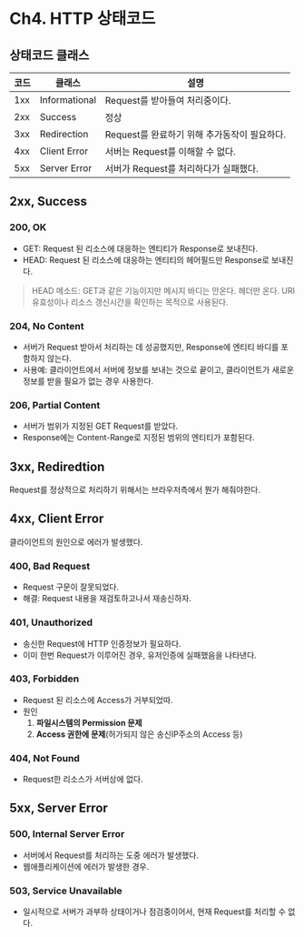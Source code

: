 # Ch4. HTTP 상태코드

## 상태코드 클래스

| 코드 | 클래스 | 설명 | 
|---|---|---|
| 1xx | Informational | Request를 받아들여 처리중이다. |
| 2xx | Success | 정상 |
| 3xx | Redirection | Request를 완료하기 위해 추가동작이 필요하다. |
| 4xx | Client Error | 서버는 Request를 이해할 수 없다. |
| 5xx | Server Error | 서버가 Request를 처리하다가 실패했다. |

## 2xx, Success

### 200, OK

- GET: Request 된 리소스에 대응하는 엔티티가 Response로 보내진다.
- HEAD: Request 된 리소스에 대응하는 엔티티의 헤어필드만 Response로 보내진다.

> HEAD 메소드: GET과 같은 기능이지만 메시지 바디는 안온다. 헤더만 온다. URI 유효성이나 리소스 갱신시간을 확인하는 목적으로 사용된다.

### 204, No Content

- 서버가 Request 받아서 처리하는 데 성공했지만, Response에 엔티티 바디를 포함하지 않는다. 
- 사용예: 클라이언트에서 서버에 정보를 보내는 것으로 끝이고, 클라이언트가 새로운 정보를 받을 필요가 없는 경우 사용한다.

### 206, Partial Content

- 서버가 범위가 지정된 GET Request를 받았다.
- Response에는 Content-Range로 지정된 범위의 엔티티가 포함된다.

## 3xx, Rediredtion

Request를 정상적으로 처리하기 위해서는 브라우저측에서 뭔가 해줘야한다.

## 4xx, Client Error

클라이언트의 원인으로 에러가 발생했다.

### 400, Bad Request

- Request 구문이 잘못되었다. 
- 해결: Request 내용을 재검토하고나서 재송신하자.

### 401, Unauthorized

- 송신한 Request에 HTTP 인증정보가 필요하다.
- 이미 한번 Request가 이루어진 경우, 유저인증에 실패했음을 나타낸다.

### 403, Forbidden

- Request 된 리소스에 Access가 거부되었따.
- 원인
	1. **파일시스템의 Permission 문제**
	2. **Access 권한에 문제**(허가되지 않은 송신IP주소의 Access 등)

### 404, Not Found

- Request한 리소스가 서버상에 없다.

## 5xx, Server Error

### 500, Internal Server Error

- 서버에서 Request를 처리하는 도중 에러가 발생했다.
- 웹애플리케이션에 에러가 발생한 경우.

### 503, Service Unavailable

- 일시적으로 서버가 과부하 상태이거나 점검중이어서, 현재 Request를 처리할 수 없다.